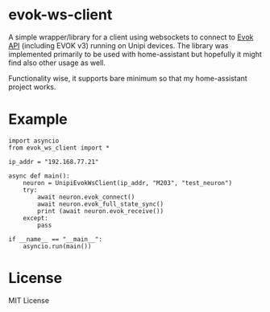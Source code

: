 # evok-ws-client
A simple wrapper/library for a client using websockets to connect to [Evok API](https://github.com/UniPiTechnology/evok) (including EVOK v3) running on Unipi devices.
The library was implemented primarily to be used with home-assistant but hopefully it might find also other usage as well.

Functionality wise, it supports bare minimum so that my home-assistant project works.

# Example
```
import asyncio
from evok_ws_client import *

ip_addr = "192.168.77.21"

async def main():
    neuron = UnipiEvokWsClient(ip_addr, "M203", "test_neuron")
    try:
        await neuron.evok_connect()
        await neuron.evok_full_state_sync()
        print (await neuron.evok_receive())
    except:
        pass

if __name__ == "__main__":
    asyncio.run(main())
```
# License
MIT License
